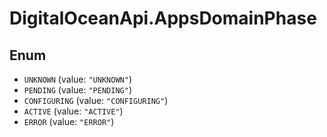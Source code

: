 # DigitalOceanApi.AppsDomainPhase

## Enum

* `UNKNOWN` (value: `"UNKNOWN"`)
* `PENDING` (value: `"PENDING"`)
* `CONFIGURING` (value: `"CONFIGURING"`)
* `ACTIVE` (value: `"ACTIVE"`)
* `ERROR` (value: `"ERROR"`)
